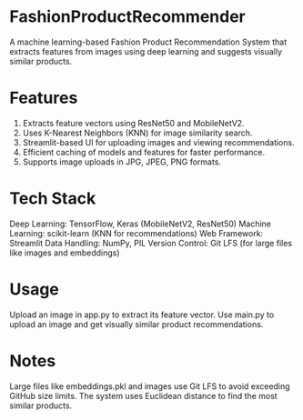 # FashionProductRecommender
A machine learning-based Fashion Product Recommendation System that extracts features from images using deep learning and suggests visually similar products.

# Features
1. Extracts feature vectors using ResNet50 and MobileNetV2.
2. Uses K-Nearest Neighbors (KNN) for image similarity search.
3. Streamlit-based UI for uploading images and viewing recommendations.
4. Efficient caching of models and features for faster performance.
5. Supports image uploads in JPG, JPEG, PNG formats.

# Tech Stack
Deep Learning: TensorFlow, Keras (MobileNetV2, ResNet50)
Machine Learning: scikit-learn (KNN for recommendations)
Web Framework: Streamlit
Data Handling: NumPy, PIL
Version Control: Git LFS (for large files like images and embeddings)

# Usage
Upload an image in app.py to extract its feature vector.
Use main.py to upload an image and get visually similar product recommendations.

# Notes
Large files like embeddings.pkl and images use Git LFS to avoid exceeding GitHub size limits.
The system uses Euclidean distance to find the most similar products.
